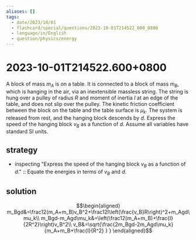 ```yaml
---
aliases: []
tags:
  - date/2023/10/01
  - flashcard/special/questions/2023-10-01T214522_600_0800
  - language/in/English
  - question/physics/energy
---
```


# 2023-10-01T214522.600+0800

A block of mass $m_A$ is on a table. It is connected to a block of mass $m_B$, which is hanging in the air, via an inextensible massless string. The string is hung over a pulley of radius $R$ and moment of inertia $I$ at an edge of the table, and does not slip over the pulley. The kinetic friction coefficient between the block on the table and the table surface is $\mu_k$. The system is released from rest, and the hanging block descends by $d$. Express the speed of the hanging block $v_B$ as a function of $d$. Assume all variables have standard SI units.

## strategy

- inspecting "Express the speed of the hanging block $v_B$ as a function of $d$." :: Equate the energies in terms of $v_B$ and $d$. <!--SR:!2024-07-06,4,270-->

## solution

$$\begin{aligned}
m_Bgd&=\frac12(m_A+m_B)v_B^2+\frac12I\left(\frac{v_B}R\right)^2+m_Agd\mu_k\\
m_Bgd-m_Agd\mu_k&=\left(\frac12(m_A+m_B)+\frac{I}{2R^2}\right)v_B^2\\
v_B&=\sqrt{\frac{2m_Bgd-2m_Agd\mu_k}{m_A+m_B+\frac{I}{R^2} } }
\end{aligned}$$
